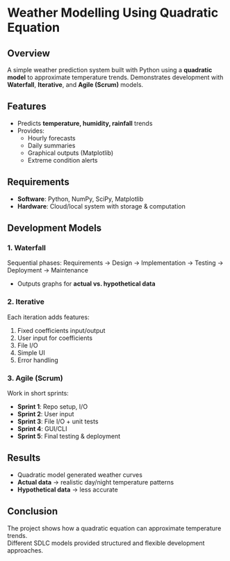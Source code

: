 # Weather Modelling Using Quadratic Equation  

## Overview  
A simple weather prediction system built with Python using a **quadratic model** to approximate temperature trends. Demonstrates development with **Waterfall**, **Iterative**, and **Agile (Scrum)** models.  

## Features  
- Predicts **temperature, humidity, rainfall** trends  
- Provides:  
  - Hourly forecasts  
  - Daily summaries  
  - Graphical outputs (Matplotlib)  
  - Extreme condition alerts  

## Requirements  
- **Software**: Python, NumPy, SciPy, Matplotlib  
- **Hardware**: Cloud/local system with storage & computation  

## Development Models  

### 1. Waterfall  
Sequential phases: Requirements → Design → Implementation → Testing → Deployment → Maintenance  
- Outputs graphs for **actual vs. hypothetical data**  

### 2. Iterative  
Each iteration adds features:  
1. Fixed coefficients input/output  
2. User input for coefficients  
3. File I/O  
4. Simple UI  
5. Error handling  

### 3. Agile (Scrum)  
Work in short sprints:  
- **Sprint 1**: Repo setup, I/O  
- **Sprint 2**: User input  
- **Sprint 3**: File I/O + unit tests  
- **Sprint 4**: GUI/CLI  
- **Sprint 5**: Final testing & deployment  

## Results  
- Quadratic model generated weather curves  
- **Actual data** → realistic day/night temperature patterns  
- **Hypothetical data** → less accurate  

## Conclusion  
The project shows how a quadratic equation can approximate temperature trends.  
Different SDLC models provided structured and flexible development approaches.  
